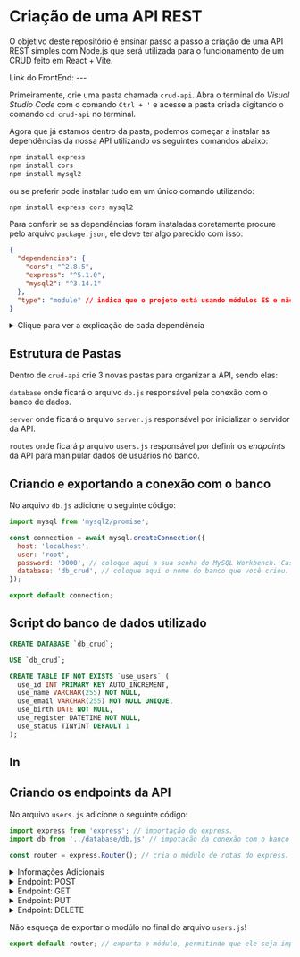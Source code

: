 # Criação de uma API REST

O objetivo deste repositório é ensinar passo a passo a criação de uma API REST simples com Node.js que será utilizada para o funcionamento de um CRUD feito em React + Vite.

Link do FrontEnd: ---

Primeiramente, crie uma pasta chamada ```crud-api```. Abra o terminal do *Visual Studio Code* com o comando ```Ctrl + '``` e acesse a pasta criada digitando o comando ```cd crud-api``` no terminal.

Agora que já estamos dentro da pasta, podemos começar a instalar as dependências da nossa API utilizando os seguintes comandos abaixo:

```bash
npm install express
npm install cors
npm install mysql2
```
ou se preferir pode instalar tudo em um único comando utilizando:

```bash
npm install express cors mysql2
```

Para conferir se as dependências foram instaladas coretamente procure pelo arquivo ```package.json```, ele deve ter algo parecido com isso:
```json
{
  "dependencies": {
    "cors": "^2.8.5",
    "express": "^5.1.0",
    "mysql2": "^3.14.1"
  },
  "type": "module" // indica que o projeto está usando módulos ES e não CommonJS.
}
```

<details>
  <summary>Clique para ver a explicação de cada dependência</summary>

  ```express``` é um *framework* voltado para aplicações *web* que utilizam Node.js. Geralmente é utilizado na criação de APIs ou servidores HTTP. Com o *Express* é possível criar rotas e lidar com requisições HTTP (GET, POST, PUT e DELETE)

  ```cors``` (Cross-Origin Resource Sharing) é um mecanismo de segurança utilizado pelos navegadores para controlar o acesso a recursos hospedados em domínios diferentes.

  Exemplo: Se esta API estiver rodando em `http://localhost:3000` e o *frontend* estiver em `http://localhost:3001`, o navegador irá bloquear as requisições, a menos que o servidor (API) permita explicitamente essa origem usando **CORS**.

  ```mysql2``` é um *client* para conectar seu *backend* Node.js a um banco de dados MySQL ou MariaDB.
</details>

## Estrutura de Pastas

Dentro de ```crud-api``` crie 3 novas pastas para organizar a API, sendo elas:

```database``` onde ficará o arquivo ```db.js``` responsável pela conexão com o banco de dados.

```server``` onde ficará o arquivo ```server.js``` responsável por inicializar o servidor da API.

```routes``` onde ficará p arquivo ```users.js``` responsável por definir os *endpoints* da API para manipular dados de usuários no banco.

## Criando e exportando a conexão com o banco

No arquivo ```db.js``` adicione o seguinte código:

```js
import mysql from 'mysql2/promise';

const connection = await mysql.createConnection({
  host: 'localhost',
  user: 'root',
  password: '0000', // coloque aqui a sua senha do MySQL Workbench. Caso não tenha senha, apague o campo password ou deixe vazio.
  database: 'db_crud', // coloque aqui o nome do banco que você criou.
});

export default connection;
```

## Script do banco de dados utilizado
```sql
CREATE DATABASE `db_crud`;

USE `db_crud`;

CREATE TABLE IF NOT EXISTS `use_users` (
  use_id INT PRIMARY KEY AUTO_INCREMENT,
  use_name VARCHAR(255) NOT NULL,
  use_email VARCHAR(255) NOT NULL UNIQUE,
  use_birth DATE NOT NULL,
  use_register DATETIME NOT NULL,
  use_status TINYINT DEFAULT 1
);
```

## In

## Criando os endpoints da API

No arquivo ```users.js``` adicione o seguinte código:

```js
import express from 'express'; // importação do express.
import db from '../database/db.js' // impotação da conexão com o banco feita acima.

const router = express.Router(); // cria o módulo de rotas do express.
```

<details>
<summary>Informações Adicionais</summary>

  A palavra reservada ```async``` do javascript é utilizada para dizer que uma função é assíncrona, ou seja, ela não bloqueia a execução do restante do código. Dentro de uma função assíncrona
  podemos encontrar outra palavra reservada chamada ```await``` que pausa a execução dentro de uma função ```async``` até a *Promise* ser resolvida. No caso do código dos *endpoints* abaixo o ```await``` vai "esperar"
  uma resposta da função ```db.execute()``` para continuar a execução dos métodos HTTP.
  
  ```req``` (request): A requisição feita pelo cliente.
  
  ```res``` (response): A resposta que o servidor vai enviar de volta.
</details>

<details>
  <summary>Endpoint: POST</summary>

  No protocolo HTTP, POST é utilizado para executar ações em um servidor ou inserir dados no banco de dados.

```js
// Disponibilizando o método POST no endpoint '/create'
router.post('/create', async (req, res) => {
  const { use_name, use_email, use_birth, use_register } = req.body; // Utilizando desestruturação para preencher o corpo (body) da requisição com as informações vindas do Frontend.

  try {
    const [result] = await db.execute(
      `INSERT INTO use_users (use_name, use_email, use_birth, use_register) VALUES (?, ?, ?, ?)`, // query SQL que será enviada para o banco.
      [use_name, use_email, use_birth, use_register] // valores que irão preencher em ordem cada '?' do 'VALUES'.
    );

    res.status(201).json({ id: result.insertId }); // Se tudo der certo, retorna o código 201 'Created' e um json com o id que foi criado/inserido.
  }
  catch (err) {
    res.status(500).json({ error: err.message }); // Se algo der errado, retorna o código 500 'Server Internal Error' e uma mensagem de erro.
  }
});
```
</details>

<details>
  <summary>Endpoint: GET</summary>

  No protocolo HTTP, GET é utilizado para solicitar dados de um servidor.

```js
// Disponibilizando o método GET no endpoint '/selectAll'.
router.get('/selectAll', async (req, res) => {
  try {
    const [rows] = await db.execute('SELECT * FROM use_users WHERE use_status = 1 ORDER BY use_id DESC'); // DESC para mostrar o usuário que foi cadastrado por último.

    res.json(rows); // retorna os dados encotrados.
  }
  catch (err) {
    res.status(500).json({ error: err.message }); // Se algo der errado, retorna o código 500 'Server Internal Error' e uma mensagem de erro.
  }
});
```
</details>

<details>
  <summary>Endpoint: PUT</summary>

  No protocolo HTTP, PUT é utilizado para atualizar ou criar um recurso no servidor.

```js
// Disponibilizando o método PUT no endpoint '/update/:id'
router.put('/update/:id', async (req, res) => { // Neste caso, além do corpo (body) da requsição o endpoint precisa de um parâmetro ':id' para saber qual usuário no banco será atualizado.
  const { use_name, use_email, use_birth } = req.body; // Utilizando desestruturação para preencher o corpo (body) da requisição com as informações vindas do Frontend.
  
  try {
    const [result] = await db.execute(
      `UPDATE use_users SET use_name = ?, use_email = ?, use_birth = ? WHERE use_id = ?`,
      [use_name, use_email, use_birth, req.params.id] // valores que irão preencher em ordem cada '?' do 'VALUES'.
    );
    res.json({ updated: result.affectedRows }); // retorna um json monstrando quantas linhas foram afetadas.
  }
  catch (err) {
    res.status(500).json({ error: err.message }); // Se algo der errado, retorna o código 500 'Server Internal Error' e uma mensagem de erro.
  }
});
```
</details>

<details>
  <summary>Endpoint: DELETE</summary>

  No protocolo HTTP, DELETE é utilizado para deletar recursos de um servidor.

```js
// Disponibilizando o método DELETE no endpoint '/delete/:id'
router.delete('/delete/:id', async (req, res) => { // Neste caso, não precisamos do corpo (body) da requisição, mas o endpoint ainda precisa do parâmetro ':id' para saber qual usuário será deletado no banco.
  try {
    const [result] = await db.execute('DELETE FROM use_users WHERE use_id = ?', [req.params.id]);

    res.json({ deleted: result.affectedRows }); // retorna um json monstrando quantas linhas foram afetadas.
  }
  catch (err) {
    res.status(500).json({ error: err.message }); // Se algo der errado, retorna o código 500 'Server Internal Error' e uma mensagem de erro.
  }
});
```
</details>

Não esqueça de exportar o modúlo no final do arquivo ```users.js```!
```js
export default router; // exporta o módulo, permitindo que ele seja importado em outros arquivos do projeto.
```
